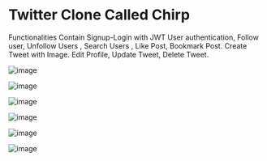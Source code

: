 # Twitter Clone Called Chirp
Functionalities Contain Signup-Login with JWT User authentication, 
Follow user, Unfollow Users , Search Users , Like Post, Bookmark Post.
Create Tweet with Image.
Edit Profile, Update Tweet, Delete Tweet.

![image](https://github.com/singhhgurjot/miniTwitter/assets/104247162/f4886391-4c61-4fda-a53b-689bf96729d2)

![image](https://github.com/singhhgurjot/miniTwitter/assets/104247162/55ca4d80-03c4-4a5b-b8e9-c1631f4b1f6b)


![image](https://github.com/singhhgurjot/miniTwitter/assets/104247162/d8f17523-ec52-46d8-8a59-de11a460a8af)

![image](https://github.com/singhhgurjot/miniTwitter/assets/104247162/f5a6ddde-c367-4ff8-acca-c4d0b6ca2f59)

![image](https://github.com/singhhgurjot/miniTwitter/assets/104247162/665be3cd-c3bb-4a52-b1a7-5d07802c5436)

![image](https://github.com/singhhgurjot/miniTwitter/assets/104247162/e9209846-f982-4690-8632-6ae61a5865fd)
